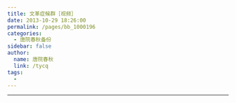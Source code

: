 ```yaml
---
title: 文革症候群［视频］
date: 2013-10-29 18:26:00
permalink: /pages/bb_1000196
categories: 
  - 唐院春秋备份
sidebar: false
author: 
  name: 唐院春秋
  link: /tycq
tags: 
  - 
---
```


* * *